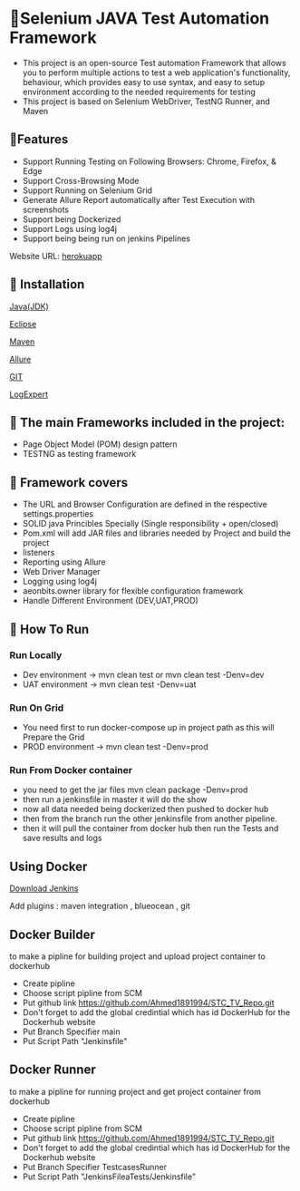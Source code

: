 # 📝Selenium JAVA Test Automation Framework
- This project is an open-source Test automation Framework that allows you to perform multiple actions to test a web application's functionality, behaviour, 
which provides easy to use syntax, and easy to setup environment according to the needed requirements for testing
- This project is based on Selenium WebDriver, TestNG Runner, and Maven

## 📝Features
- Support Running Testing on Following Browsers: Chrome, Firefox, & Edge
- Support Cross-Browsing Mode
- Support Running on Selenium Grid
- Generate Allure Report automatically after Test Execution with screenshots
- Support being Dockerized
- Support Logs using log4j
- Support being being run on jenkins Pipelines

Website URL: [herokuapp](https://the-internet.herokuapp.com/)

## 📝 Installation
[Java(JDK)](https://www.oracle.com/java/technologies/downloads/)

[Eclipse](https://www.eclipse.org/downloads/)

[Maven](https://maven.apache.org/download.cgi)

[Allure](https://github.com/allure-framework/allure2/releases)

[GIT](https://git-scm.com/downloads)

[LogExpert](https://github.com/zarunbal/LogExpert/releases/tag/v1.9.0)

## 📝 The main Frameworks included in the project:
* Page Object Model (POM) design pattern
* TESTNG as testing framework

## 📝 Framework  covers
* The URL and Browser Configuration are defined in the respective settings.properties
* SOLID java Princibles Specially (Single responsibility + open/closed)
* Pom.xml will add JAR files and libraries needed by Project and build the project
* listeners
* Reporting using Allure
* Web Driver Manager
* Logging using log4j
* aeonbits.owner library for flexible configuration framework
* Handle Different Environment (DEV,UAT,PROD)

## 📝 How To Run
### Run Locally
* Dev environment  -> mvn clean test or mvn clean test -Denv=dev
* UAT environment  -> mvn clean test -Denv=uat
### Run On Grid
* You need first to run docker-compose up in project path as this will Prepare the Grid
* PROD environment -> mvn clean test -Denv=prod
### Run From Docker container
*  you need to get the jar files mvn clean package -Denv=prod
*  then run a jenkinsfile in master it will do the show
*  now all data needed being dockerized then pushed to docker hub
*  then from the branch run the other jenkinsfile from another pipeline.
*  then it will pull the container from docker hub then run the Tests and save results and logs

## Using Docker
[Download Jenkins](https://www.jenkins.io/download/)

Add plugins : maven integration , blueocean , git
## Docker Builder
to make a pipline for building project and upload project container to dockerhub
* Create pipline
* Choose script pipline from SCM
* Put github link https://github.com/Ahmed1891994/STC_TV_Repo.git
* Don't forget to add the global credintial which has id DockerHub for the Dockerhub website
* Put Branch Specifier main
* Put Script Path "Jenkinsfile"

## Docker Runner
to make a pipline for running project and get project container from dockerhub
* Create pipline
* Choose script pipline from SCM
* Put github link https://github.com/Ahmed1891994/STC_TV_Repo.git
* Don't forget to add the global credintial which has id DockerHub for the Dockerhub website
* Put Branch Specifier TestcasesRunner
* Put Script Path "JenkinsFileaTests/Jenkinsfile"
